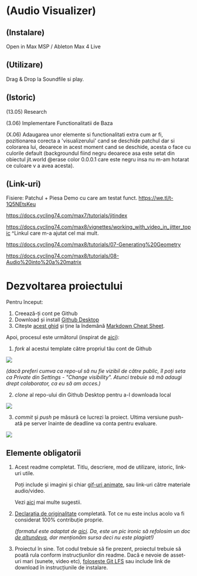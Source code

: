 # (Audio Visualizer)



## (Instalare)
Open in Max MSP / Ableton Max 4 Live

## (Utilizare)

Drag & Drop la Soundfile si play.

## (Istoric)

(13.05) Research

(3.06) Implementare Functionalitatii de Baza

(X.06) Adaugarea unor elemente si functionalitati extra cum ar fi, pozitionarea
corecta a 'visualizerului' cand se deschide patchul dar si colorarea lui, deoarece
in acest moment cand se deschide, acesta o face cu culorile default
(backgroundul fiind negru deoarece asa este setat din obiectul jit.world
@erase color 0.0.0.1 care este negru insa nu m-am hotarat ce culoare v a avea
acesta).

## (Link-uri)

Fisiere: Patchul + Piesa Demo cu care am testat funct.
https://we.tl/t-1Q5NEtsKeu

https://docs.cycling74.com/max7/tutorials/jitindex

https://docs.cycling74.com/max8/vignettes/working_with_video_in_jitter_topic
^Linkul care m-a ajutat cel mai mult.

https://docs.cycling74.com/max8/tutorials/07-Generating%20Geometry

https://docs.cycling74.com/max8/tutorials/08-Audio%20into%20a%20matrix




# Dezvoltarea proiectului

Pentru început:

1. Creează-ți cont pe Github
2. Download și install [Github Desktop](https://desktop.github.com/)
3. Citește [acest ghid](https://charlesmartin.com.au/blog/2020/08/09/student-project-repository) și ține la îndemână [Markdown Cheat Sheet](https://www.markdownguide.org/cheat-sheet).

Apoi, procesul este următorul (inspirat de [aici](https://cs.anu.edu.au/courses/comp1720/deliverables/05-major-project/#submission-process)):

1. *fork* al acestui template către propriul tău cont de Github

![](assets/fork.gif)

_(dacă preferi cumva ca repo-ul să nu fie vizibil de către public, îl poți seta ca Private din Settings - "Change visibility". Atunci trebuie să mă adaugi drept colaborator, ca eu să am acces.)_

2. *clone* al repo-ului din Github Desktop pentru a-l downloada local

![](assets/clone.gif)

3. *commit* și *push* pe măsură ce lucrezi la proiect. Ultima versiune push-ată pe server înainte de deadline va conta pentru evaluare.

![](assets/commit.gif)

## Elemente obligatorii

1. Acest readme completat. Titlu, descriere, mod de utilizare, istoric, link-uri utile.

   Poți include și imagini și chiar [gif-uri animate](https://www.screentogif.com/), sau link-uri către materiale audio/video.

   Vezi [aici](https://charlesmartin.com.au/blog/2020/08/09/student-project-repository) mai multe sugestii.

2. [Declarația de originalitate](statement-of-originality.yml) completată. Tot ce nu este inclus acolo va fi considerat 100% contribuție proprie.

    *(formatul este adaptat de [aici](https://gitlab.cecs.anu.edu.au/comp1720/2018/comp1720-2018-major-project/-/blob/master/statement-of-originality.yml). Da, este un pic ironic să refolosim un doc [de altundeva](https://cs.anu.edu.au/courses/comp1720/resources/faq/#how-do-i-fill-out-my-statement-of-originality), dar menționăm sursa deci nu este plagiat!)*

3. Proiectul în sine. Tot codul trebuie să fie prezent, proiectul trebuie să poată rula conform instrucțiunilor din readme. Dacă e nevoie de asset-uri mari (sunete, video etc), [folosește Git LFS](https://git-lfs.github.com/) sau include link de download în instrucțiunile de instalare.
